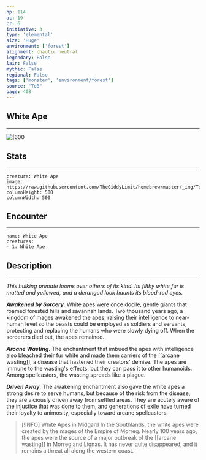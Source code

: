 ```yaml
---
hp: 114
ac: 19
cr: 6
initiative: 3
type: 'elemental'    
size: 'Huge'
environment: ['forest']
alignment: chaotic neutral
legendary: False
lair: False
mythic: False
regional: False
tags: ['monster', 'environment/forest']
source: "ToB"
page: 408
---
```


## White Ape
---

![|600](https://raw.githubusercontent.com/TheGiddyLimit/homebrew/master/_img/ToB/White%20Ape.webp)

## Stats
---

```statblock
creature: White Ape
image: https://raw.githubusercontent.com/TheGiddyLimit/homebrew/master/_img/ToB/token/White%20Ape.png
columnHeight: 500
columnWidth: 500
```

## Encounter
---

```encounter-table
name: White Ape
creatures:
- 1: White Ape
```

## Description
---
_This hulking primate looms over others of its kind. Its filthy white fur is matted and yellowed, and a deranged look haunts its blood-red eyes._

**_Awakened by Sorcery_**. White apes were once docile, gentle giants that roamed forested hills and savannah lands. Two thousand years ago, a kingdom of mages awakened the apes, raising their intelligence to near-human level so the beasts could be employed as soldiers and servants, protecting and replacing the humans who were slowly dying off. When the sorcerers died out, the apes remained.

**_Arcane Wasting_**. The enchantment that imbued the apes with intelligence also bleached their fur white and made them carriers of the [[arcane wasting]], a disease that hastened their creators' demise. The apes are immune to the wasting's effects, but they can pass it to other humanoids. Among spellcasters, the wasting spreads like a plague.

**_Driven Away_**. The awakening enchantment also gave the white apes a strong desire to serve humans, but because of the risk from the disease, they are viciously driven away from settled areas. They are acutely aware of the injustice that was done to them, and generations of exile have turned their loyalty to animosity, especially toward arcane spellcasters.

> [!INFO] White Apes in Midgard
>In the Southlands, the white apes were created by the mages of the Empire of Morreg. Nearly 100 years ago, the apes were the source of a major outbreak of the [[arcane wasting]] in Morreg and Lignas. It has never quite disappeared, and it remains a threat all along the western coast.






